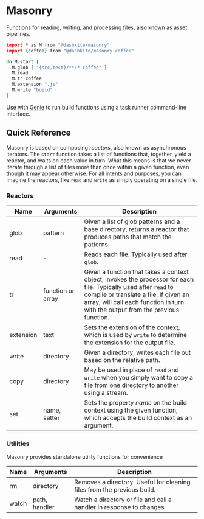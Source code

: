 # Masonry

Functions for reading, writing, and processing files, also known as asset pipelines.

```coffeescript
import * as M from "@dashkite/masonry"
import {coffee} from "@dashkite/masonry-coffee"

do M.start [
  M.glob [ "{src,test}/**/*.coffee" ]
  M.read
  M.tr coffee
  M.extension ".js"
  M.write "build"
]
```

Use with [Genie][] to run build functions using a task runner command-line interface.

[Genie]://github.com/dashkite/genie#genie

## Quick Reference

Masonry is based on composing _reactors_, also known as asynchronous iterators. The `start` function takes a list of functions that, together, yield a reactor, and waits on each value in turn. What this means is that we never iterate through a list of files more than once within a given function, even though it may appear otherwise. For all intents and purposes, you can imagine the reactors, like `read` and `write` as simply operating on a single file.

### Reactors

| Name      | Arguments         | Description                                                  |
| --------- | ----------------- | ------------------------------------------------------------ |
| glob      | pattern           | Given a list of glob patterns and a base directory, returns a reactor that produces paths that match the patterns. |
| read      | -                 | Reads each file. Typically used after `glob`.                |
| tr        | function or array | Given a function that takes a context object, invokes the processor for each file. Typically used after `read` to compile or translate a file. If given an array, will call each function in turn with the output from the previous function. |
| extension | text              | Sets the extension of the context, which is used by `write` to determine the extension for the output file. |
| write     | directory         | Given a directory, writes each file out based on the relative path. |
| copy      | directory         | May be used in place of `read` and `write` when you simply want to copy a file from one directory to another using a stream. |
| set       | name, setter      | Sets the property _name_ on the build context using the given function, which accepts the build context as an argument. |

### Utilities

Masonry provides standalone utility functions for convenience

| Name  | Arguments     | Description                                                  |
| ----- | ------------- | ------------------------------------------------------------ |
| rm    | directory     | Removes a directory. Useful for cleaning files from the previous build. |
| watch | path, handler | Watch a directory or file and call a handler in response to changes. |
